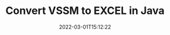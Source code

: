 ---
############################# Static ############################
layout: "auto-gen-conversion"
date: 2022-03-01T15:12:22
draft: false
otherformats: doc docm docx dot dotm dotx epub md odt ott pdf rtf tex txt vdx vsdm vsdx vssm vssx vstm vstx vsx vtx xps
breadcrumb: VSSM to EXCEL in Java

############################# Head ############################
head_title: "VSSM to EXCEL Converter in Java"
head_description: "Convert VSSM to EXCEL in Java using a few lines of code. Use the GroupDocs Document Conversion API to convert over 160 file formats."

############################# Header ############################
title: "Convert VSSM to EXCEL in Java"
description: "VSSM to EXCEL conversion with a few lines of Java code"
bg_image: "https://cms.admin.containerize.com/templates/aspose/App_Themes/V3/images/bg/header1.png"
bg_overlay: false
button:
    enable: true

############################# SubMenu ############################
submenu:
    enable: true

    left:
        img_alt: "GroupDocs.Conversion for Java"
        image: "https://cms.admin.containerize.com/templates/groupdocs/images/product-logos/90x90-noborder/groupdocs-conversion-java.png"
        product: "GroupDocs.Conversion"
        platform: "Java"



############################# About ############################
about:
    enable: true
    title: "About GroupDocs.Conversion for Java API"
    content: |
        [GroupDocs.Conversion for Java](https://products.groupdocs.com/conversion/java/) can be used to convert Microsoft Word, Excel, PowerPoint, PDF, Visio and other formats. GroupDocs.Conversion is a standalone API that is suitable for back-end and internal systems where high performance is required. It does not depend on any software such as Microsoft or Open Office.
    

overview:
    enable: true
    content: |
        Convert your VSSM files to EXCEL in Java easily. You can use just a couple of Java code lines in any platform of your choice like - Windows, Linux, macOS.
        You can try VSSM to EXCEL conversion for free and evaluate conversion results quality.  Along with simple file conversion scenarios you can try more advanced options for loading source VSSM file and for saving output EXCEL result. 
        
        For example, for the source VSSM file you may use the following load options:

        * auto-detect file format;
        * specify password for protected files (if file format supports it);
        * replace missing fonts to preserve document appearance.
        
        There are also advanced convert options for the EXCEL file:

        * convert specific document page or page range;
        * add a watermark to the converted EXCEL file and many more.

        Once conversion is completed you can save your EXCEL file to the local file path or any third-party storage like FTP, Amazon S3, Google Drive, Dropbox etc. Please note - to convert VSSM to EXCEL there is no need for any additional software installed - like MS Office, Open Office, Adobe Acrobat Reader etc.


############################# Steps ############################
steps:
    enable: true
    title_left: "Steps to convert VSSM to EXCEL in Java"
    content_left: |
        [GroupDocs.Conversion for Java](https://products.groupdocs.com/conversion/java/) makes it easy for developers to convert a VSSM file to EXCEL with a few lines of code.
        
        * Create an instance of the Converter class and provide the file VSSM with the full path
        * Create and set ConvertOptions for EXCEL type.
        * Call the Converter.Convert method and pass the full path and format (EXCEL) as a parameter

    title_right: "System Requirements"
    content_right: |
        Basic conversion with GroupDocs.Conversion for Java can be done in just a few simple steps. Our APIs are supported on all major platforms and operating systems. Before executing the code below, make sure you have the following prerequisites installed on your system.

        * Operating systems: Microsoft Windows, Linux, MacOS
        * Development environments: NetBeans, Intellij IDEA, Eclipse, etc.
        * Java runtime: J2SE 6.0 and above
        * Get the latest GroupDocs.Conversion for Java from [Maven](https://repository.groupdocs.com/webapp/#/artifacts/browse/tree/General/repo/com/groupdocs/groupdocs-conversion)
         
    code: |
        ```java    
        // Load source file VSSM for conversion
        Converter converter = new Converter("input.vssm");
        // Prepare conversion options for target format EXCEL
        ConvertOptions convertOptions = new FileType().fromExtension("excel").getConvertOptions();
        // Convert to EXCEL format
        converter.convert("output.excel", convertOptions);
        ```

demos:
    enable: true
    title: "VSSM to EXCEL Live Demo"
    content: |
       Convert VSSM to EXCEL now by visiting the [GroupDocs.Conversion App](https://products.groupdocs.app/conversion/family) website. Online demo has the following advantages
          

more_formats:
    enable: true
    title: "Other supported VSSM conversions in Java"
    content: "You can also convert VSSM to many other file formats. Please see the list below."
       
       
back_to_top:
    enable: true
---
